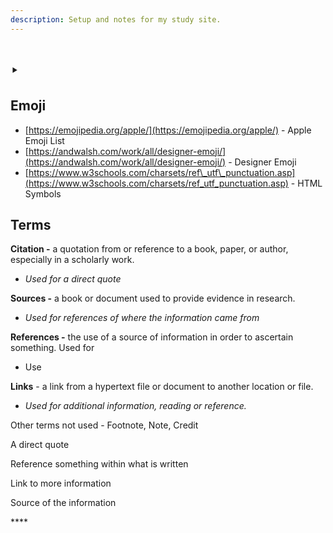 ```yaml
---
description: Setup and notes for my study site.
---
```


# ‣

## Emoji

* [https://emojipedia.org/apple/](https://emojipedia.org/apple/) - Apple Emoji List
* [https://andwalsh.com/work/all/designer-emoji/](https://andwalsh.com/work/all/designer-emoji/) - Designer Emoji
* [https://www.w3schools.com/charsets/ref\_utf\_punctuation.asp](https://www.w3schools.com/charsets/ref_utf_punctuation.asp) - HTML Symbols 

## Terms

**Citation -** a quotation from or reference to a book, paper, or author, especially in a scholarly work. 

* _Used for a direct quote_

**Sources -** a book or document used to provide evidence in research.

* _Used for references of where the information came from_

**References -** the use of a source of information in order to ascertain something. Used for 

* Use

**Links** - a link from a hypertext file or document to another location or file. 

* _Used for additional information, reading or reference._

Other terms not used - Footnote, Note, Credit



A direct quote

Reference something within what is written

Link to more information

Source of the information

\*\*\*\*



